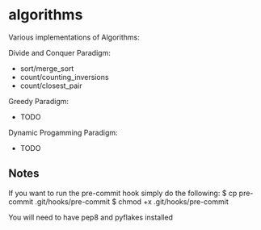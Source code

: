 algorithms
==========

Various implementations of Algorithms:

Divide and Conquer Paradigm:
 - sort/merge_sort
 - count/counting_inversions
 - count/closest_pair

Greedy Paradigm:
 - TODO

Dynamic Progamming Paradigm:
 - TODO


Notes
-----

If you want to run the pre-commit hook simply do the following:
  $ cp pre-commit .git/hooks/pre-commit
  $ chmod +x .git/hooks/pre-commit

You will need to have pep8 and pyflakes installed
